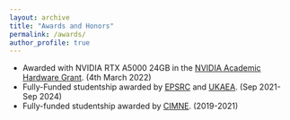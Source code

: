 ```yaml
---
layout: archive
title: "Awards and Honors"
permalink: /awards/
author_profile: true
---
```


* Awarded with NVIDIA RTX A5000 24GB in the [NVIDIA Academic Hardware Grant](https://nvidia.my.site.com/HardwareGrant/s/Application). (4th March 2022) 
* Fully-Funded studentship awarded by [EPSRC](https://www.ukri.org/councils/epsrc/) and [UKAEA](https://www.gov.uk/government/organisations/uk-atomic-energy-authority). (Sep 2021- Sep 2024)
* Fully-funded studentship awarded by [CIMNE](https://www.cimne.com/). (2019-2021)
